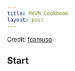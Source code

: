 ```yaml
---
title: MVVM Cookbook
layout: post
---
```

<script src="//code.jquery.com/jquery.js"></script>
<script type="text/javascript" src="https://cdnjs.cloudflare.com/ajax/libs/gist-embed/2.7.1/gist-embed.min.js"></script>


Credit: [fcamuso](https://www.youtube.com/playlist?list=PL0qAPtx8YtJe3WjjoRaB28ZGlX9heBqn3)

## Start

<code data-gist-id="311d62164b6edac8b146affdb0940a30" data-gist-file="HelloWPF.cs" data-gist-hide-footer="true" data-gist-line="1-18"></code>

<code data-gist-id="311d62164b6edac8b146affdb0940a30" data-gist-file="HelloWPF.xaml" data-gist-hide-footer="true" data-gist-line="15-25"></code>